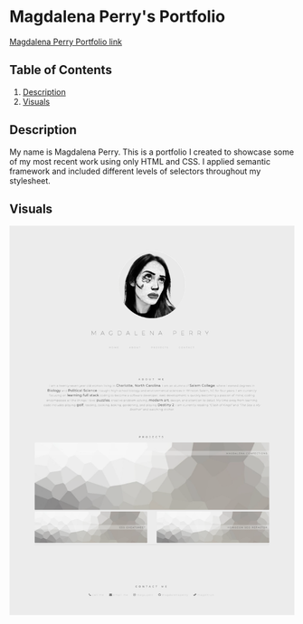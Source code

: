 # Magdalena Perry's Portfolio

[Magdalena Perry Portfolio link](https://magdalenaperry.github.io/magdalena-perry-initial-portfolio/)

## Table of Contents
1. [Description](#Description)
2. [Visuals](#Visuals)

## Description
My name is Magdalena Perry. This is a portfolio I created to showcase some of my most recent work using only HTML and CSS. I applied semantic framework and included different levels of selectors throughout my stylesheet.

## Visuals

![Magdalena Perry Portfolio image](/assets/images/magdalena-perry-portfolio.png)



